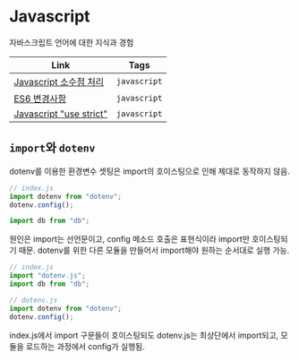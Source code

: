 # Javascript

자바스크립트 언어에 대한 지식과 경험

| Link                                                | Tags         |
| --------------------------------------------------- | ------------ |
| [Javascript 소수점 처리](Javascript-소수점-처리.md) | `javascript` |
| [ES6 변경사항](ES6-변경사항.md)                     | `javascript` |
| [Javascript "use strict"](Javascript-use-strict.md) | `javascript` |

## `import`와 `dotenv`

dotenv를 이용한 환경변수 셋팅은 import의 호이스팅으로 인해 제대로 동작하지 않음.

```javascript
// index.js
import dotenv from "dotenv";
dotenv.config();

import db from "db";
```

원인은 import는 선언문이고, config 메소드 호출은 표현식이라 import만 호이스팅되기 때문. dotenv를 위한 다른 모듈을 만들어서 import해야 원하는 순서대로 실행 가능.

```javascript
// index.js
import "dotenv.js";
import db from "db";

// dotenv.js
import dotenv from "dotenv";
dotenv.config();
```

index.js에서 import 구문들이 호이스팅되도 dotenv.js는 최상단에서 import되고, 모듈을 로드하는 과정에서 config가 실행됨.
